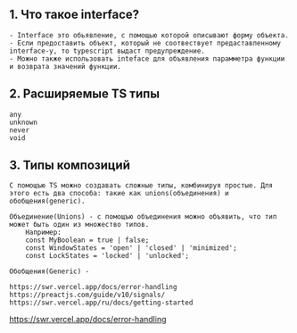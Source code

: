 ## 1. Что такое interface?
	- Interface это обьявление, c помощью которой описывают форму объекта.
	- Если предоставить объект, который не соотвествует предаставленному interface-у, то typescript выдаст предупреждение.   
	- Можно также использовать inteface для объявления парамметра функции и возврата значений функции.

## 2. Расширяемые TS типы
	any  
	unknown 
	never
	void

## 3. Типы композиций 
	С помощъю TS можно создавать сложные типы, комбинируя простые. Для этого есть два способа: такие как unions(объединения) и обобщения(generic).

	Объединение(Unions) - с помощъю объединения можно объявить, что тип может быть один из множество типов.
 		Например:
		const MyBoolean = true | false;
		const WindowStates = 'open' | 'closed' | 'minimized';
		const LockStates = 'locked' | 'unlocked';		

	Обобщения(Generic) - 

	https://swr.vercel.app/docs/error-handling
	https://preactjs.com/guide/v10/signals/
	https://swr.vercel.app/ru/docs/getting-started
	
https://swr.vercel.app/docs/error-handling